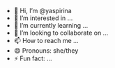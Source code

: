 - 👋 Hi, I’m @yaspirina
- 👀 I’m interested in ...
- 🌱 I’m currently learning ...
- 💞️ I’m looking to collaborate on ...
- 📫 How to reach me ...
- 😄 Pronouns: she/they
- ⚡ Fun fact: ...

<!---
yaspirina/yaspirina is a ✨ special ✨ repository because its `README.md` (this file) appears on your GitHub profile.
You can click the Preview link to take a look at your changes.
--->
